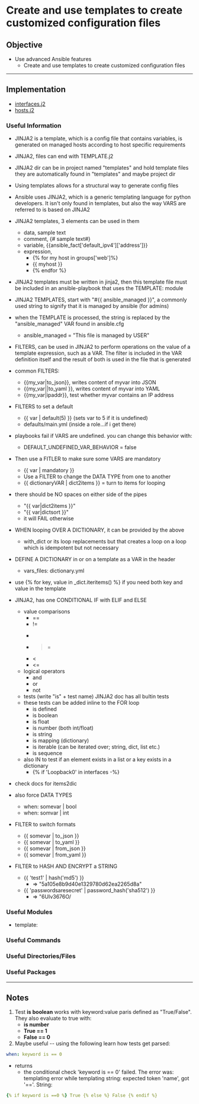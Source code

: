 #  Create and use templates to create customized configuration files

## Objective
* Use advanced Ansible features
	* Create and use templates to create customized configuration files

---
## Implementation
* [interfaces.j2](interfaces.j2)
* [hosts.j2](hosts.j2)

### Useful Information
* JINJA2 is a template, which is a config file that contains variables, is generated on managed hosts according to host specific requirements
* JINJA2, files can end with TEMPLATE.j2
* JINJA2 dir can be in project named "templates" and hold template files they are automatically found in "templates" and maybe project dir

* Using templates allows for a structural way to generate config files
*  Ansible uses JINJA2, which is a generic templating language for python developers. It isn't only found in templates, but also the way VARS are referred to is based on JINJA2
*  JINJA2 templates, 3 elements can be used in them
	* data, sample text
	* comment, {# sample text#}
	* variable, {{ansible_fact['default_ipv4']['address']}}
	* expression,
		- {% for my host in groups['web']%}
		- {{ myhost }}
		- {% endfor %}

* JINJA2 templates must be written in jinja2, then this template file must be included in an ansible-playbook that uses the TEMPLATE: module
* JINJA2 TEMPLATES, start with "#{{ ansible_managed }}", a commonly used string to signify that it is managed by ansible (for admins)
* when the TEMPLATE is processed, the string is replaced by the "ansible_managed" VAR found in ansible.cfg
	* ansible_managed = "This file is managed by USER"

* FILTERS, can be used in JINJA2 to perform operations on the value of a template expression, such as a VAR. The filter is included in the VAR definition itself and the result of both is used in the file that is generated

* common FILTERS:
	*  {{my_var|to_json}}, writes content of myvar into JSON
	* {{my_var||to_yaml }}, writes content of myvar into YAML
	* {{my_var|ipaddr}}, test whether myvar contains an IP address
*  FILTERS to set a default
	* {{ var | default(5) }} (sets var to 5 if it is undefined)
	* defaults/main.yml (inside a role...if i get there)

* playbooks fail if VARS are undefined. you can change this behavior with:
	* DEFAULT_UNDEFINED_VAR_BEHAVIOR = false
* Then use a FITLER to make sure some VARS are mandatory
	* {{ var | mandatory }}
	* Use a FILTER to change the DATA TYPE from one to another
	* {{ dictionaryVAR | dict2items }} = turn to items for looping

* there should be NO spaces on either side of the pipes
	* "{{ var|dict2items }}" 
	* "{{ var|dictsort }}"
	* it will FAIL otherwise
* WHEN looping OVER A DICTIONARY, it can be provided by the above
	* with_dict or its loop replacements but that creates a loop on a loop which is idempotent but not necessary
* DEFINE A DICTIONARY in or on a template as a VAR in the header
	* vars_files: dictionary.yml
* use {% for key, value in _dict.iteritems() %} if you need both key and value in the template


*  JINJA2, has one CONDITIONAL IF with ELIF and ELSE
	* value comparisons
		* ==
		* !=
		* >
		* >=
		* <
		* <=
	* logical operators
		* and
		* or
		* not
	* tests (write "is" + test name) JINJA2 doc has all bultin tests
	* these tests can be added inline to the FOR loop
		* is defined
		* is boolean
		* is float
		* is number (both int/float)
		* is string
		* is mapping (dictionary)
		* is iterable (can be iterated over; string, dict, list etc.)
		* is sequence
	* also IN to test if an element exists in a list or a key exists in a dictionary
		* {% if 'Loopback0' in interfaces -%}

* check docs for items2dic
*  also force DATA TYPES
	* when: somevar | bool
	* when: somvar | int
*  FILTER to switch formats
	* {{ somevar | to_json }}
	* {{ somevar | to_yaml }}
	* {{ somevar | from_json }}
	* {{ somevar | from_yaml }}
*  FILTER to HASH AND ENCRYPT a STRING
	* {{ 'test1' | hash('md5') }}
		* => "5a105e8b9d40e1329780d62ea2265d8a"
	* {{ 'passwordsaresecret' | password_hash('sha512') }}
		* => "$6$UIv3676O/


### Useful Modules
* template:

### Useful Commands

### Useful Directories/Files

### Useful Packages

---

## Notes
1. Test **is boolean** works with keyword:value paris defined as "True/False". They also evaluate to true with:
	* **is number**
	* **True == 1**
	* **False == 0**
2. Maybe useful -- using the following learn how tests get parsed:

```yaml
when: keyword is == 0
```

* returns
	* the conditional check 'keyword is == 0' failed. The error was: templating error while templating string: expected token 'name', got '=='. String:


```yaml
{% if keyword is ==0 %} True {% else %} False {% endif %}
```

